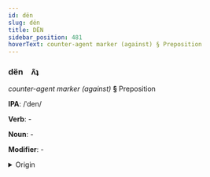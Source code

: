 ```yaml
---
id: dën
slug: dën
title: DËN
sidebar_position: 481
hoverText: counter-agent marker (against) § Preposition
---
```


### dën&emsp;<span kind="abugida">ʌ̃ʇ</span>

*counter-agent marker (against)* **§** Preposition

**IPA**: /ˈden/

**Verb**: -

**Noun**: -

**Modifier**: -

<details>
    <summary>Origin</summary>
    Armenian դեմ dem [dem]<br/>
    <em>Armenian Language Family</em>
</details>